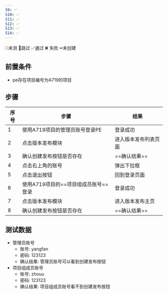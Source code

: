 ```yaml
---
S9: ✅
S10: ✅
S11: ✅
S12: ✅
S13: ✅
S14: ✅
---
```

◻️未测    🚫跳过     ✅通过    ❌ 失败    ➖未创建

## 前置条件

- pe存在项目编号为A719的项目

## 步骤

| 序号  | 步骤                     | 结果         |
| --- | ---------------------- | ---------- |
| 1   | 使用A719项目的管理员账号登录PE     | 登录成功       |
| 2   | 点击版本发布模块               | 进入版本发布列表页面 |
| 3   | 确认创建发布按钮是否存在           | ==确认结果==   |
| 4   | 点击右上角的账号               | 弹出下拉框      |
| 5   | 点击退出按钮                 | 回到登录页面     |
| 6   | 使用A719项目的==项目组成员账号==登录 | 登录成功       |
| 7   | 点击版本发布模块               | 进入版本发布主页   |
| 8   | 确认创建发布按钮是否存在           | ==确认结果==   |

## 测试数据

- 管理员账号
	- 账号: yangfan
	- 密码: 123123
	- 确认结果: 管理员账号可以看到创建发布按钮
- 项目组成员账号
	- 账号: zhouu
	- 密码: 123123
	- 确认结果: 项目组成员账号看不到创建发布按钮
